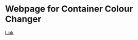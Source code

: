 # Webpage for Container Colour Changer

[Link](https://wgw0.github.io/gtm-account-highlighter/privacy-policy.html)
